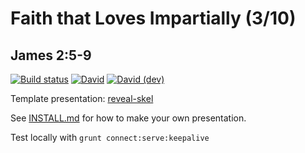 # Faith that Loves Impartially (3/10)
## James 2:5-9

[![Build status](https://github.com/sermons/faith-loves/actions/workflows/build.yml/badge.svg)](https://github.com/sermons/faith-loves/actions/workflows/build.yml)
[![David](https://img.shields.io/david/sermons/faith-loves)](https://david-dm.org/sermons/faith-loves)
[![David (dev)](https://img.shields.io/david/dev/sermons/faith-loves)](https://david-dm.org/sermons/faith-loves?type=dev)

Template presentation: [reveal-skel](https://github.com/sermons/reveal-skel)

See [INSTALL.md](INSTALL.md)
for how to make your own presentation.

Test locally with `grunt connect:serve:keepalive`
